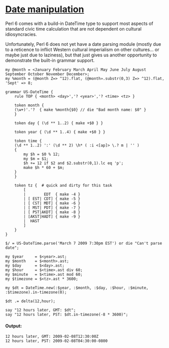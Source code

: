 [1]: http://rosettacode.org/wiki/Date_manipulation

# [Date manipulation][1]

Perl 6 comes with a build-in DateTime type
to support most aspects of standard civic time calculation
that are not dependent on cultural idiosyncracies. 

Unfortunately, Perl 6 does not yet have a date parsing module
(mostly due to a reticence to inflict Western cultural imperialism on other cultures...
or maybe just due to laziness), but that just gives us another opportunity to demonstrate the built-in grammar support.

```perl6
my @month = <January February March April May June July August September October November December>;
my %month = (@month Z=> ^12).flat, (@month».substr(0,3) Z=> ^12).flat, 'Sept' => 8;
 
grammar US-DateTime {
    rule TOP { <month> <day>','? <year>','? <time> <tz> }
 
    token month {
	(\w+)'.'?  { make %month{$0} // die "Bad month name: $0" }
    }
 
    token day { (\d ** 1..2) { make +$0 } }
 
    token year { (\d ** 1..4) { make +$0 } }
 
    token time {
	(\d ** 1..2) ':' (\d ** 2) \h* ( :i <[ap]> \.? m | '' )
	{
	    my $h = $0 % 12;
	    my $m = $1;
	    $h += 12 if $2 and $2.substr(0,1).lc eq 'p';
	    make $h * 60 + $m;
	}
    }
 
    token tz {  # quick and dirty for this task
        [
        |        EDT  { make -4 }
        | [ EST| CDT] { make -5 }
        | [ CST| MDT] { make -6 }
        | [ MST| PDT] { make -7 }
        | [ PST|AKDT] { make -8 }
        | [AKST|HADT] { make -9 }
        |  HAST
        ]
    }
}
 
$/ = US-DateTime.parse('March 7 2009 7:30pm EST') or die "Can't parse date";
 
my $year     = $<year>.ast;
my $month    = $<month>.ast;
my $day      = $<day>.ast;
my $hour     = $<time>.ast div 60;
my $minute   = $<time>.ast mod 60;
my $timezone = $<tz>.ast * 3600;
 
my $dt = DateTime.new(:$year, :$month, :$day, :$hour, :$minute, :$timezone).in-timezone(0);
 
$dt .= delta(12,hour);
 
say "12 hours later, GMT: $dt";
say "12 hours later, PST: $dt.in-timezone(-8 * 3600)";
```

#### Output:
```
12 hours later, GMT: 2009-02-08T12:30:00Z
12 hours later, PST: 2009-02-08T04:30:00-0800
```
